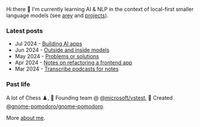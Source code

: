 Hi there 👋 I'm currently learning AI & NLP in the context of local-first smaller language models (see [arey](https://github.com/codito/arey) and [projects](https://codito.in/projects/)).

### Latest posts

<!-- feed start -->
- Jul 2024 - [Building AI apps](https://codito.in/building-ai-apps/)
- Jun 2024 - [Outside and inside models](https://codito.in/outside-and-inside-views/)
- May 2024 - [Problems or solutions](https://codito.in/problems-or-solutions/)
- Apr 2024 - [Notes on refactoring a frontend app](https://codito.in/frontend-refactoring-notes/)
- Mar 2024 - [Transcribe podcasts for notes](https://codito.in/transcribe-podcasts-with-whisper/)
<!-- feed end -->

### Past life

A lot of Chess ♟️, 🚀 Founding team @ [@microsoft/vstest](https://github.com/microsoft/vstest), 🌱 Created [@gnome-pomodoro/gnome-pomodoro](https://github.com/gnome-pomodoro/gnome-pomodoro).

More [about me](https://codito.in/about).
